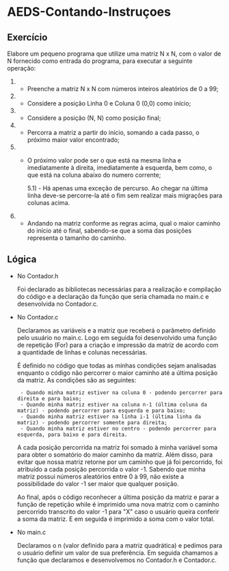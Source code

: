 # AEDS-Contando-Instruçoes

## Exercício

Elabore um pequeno programa que utilize uma matriz N x N, com o valor de N fornecido como entrada do programa, para executar a seguinte operação:

1) - Preenche a matriz N x N com números inteiros aleatórios de 0 a 99;

2) - Considere a posição Linha 0 e Coluna 0 (0,0) como início;

3) - Considere a posição (N, N) como posição final;

4) - Percorra a matriz a partir do início, somando a cada passo, o próximo maior valor encontrado;

5) - O próximo valor pode ser o que está na mesma linha e imediatamente à direita, imediatamente à esquerda, bem como, o que está na coluna abaixo do numero corrente;

     5.1) - Há apenas uma exceção de percurso. Ao chegar na última linha deve-se percorre-la até o fim sem realizar mais migrações para colunas acima. 

6) - Andando na matriz conforme as regras acima, qual o maior caminho do início até o final, sabendo-se que a soma das posições representa o tamanho do caminho.


## Lógica

 - No Contador.h 
 
      Foi declarado as bibliotecas necessárias para a realização e compilação do código e a declaração da função que seria chamada no main.c e desenvolvida no Contador.c. 

 - No Contador.c

      Declaramos as variáveis e a matriz que receberá o parâmetro definido pelo usuário no main.c. Logo em seguida foi desenvolvido uma função de repetição (For) para a criação e impressão da matriz de acordo com a quantidade de linhas e colunas necessárias.

      É definido no código que todas as minhas condições sejam analisadas enquanto o código não percorrer o maior caminho até a última posição da matriz. As condições são as seguintes: 
  
        - Quando minha matriz estiver na coluna 0 - podendo percorrer para direita e para baixo; 
        - Quando minha matriz estiver na coluna n-1 (última coluna da matriz) - podendo percorrer para esquerda e para baixo;
        - Quando minha matriz estiver na linha i-1 (última linha da matriz) - podendo percorrer somente para direita; 
        - Quando minha matriz estiver no centro - podendo percorrer para esquerda, para baixo e para direita.
      
      A cada posição percorrida na matriz foi somado à minha variável soma para obter o somatório do maior caminho da matriz. Além disso, para evitar que nossa matriz retorne por um caminho que já foi percorrido, foi atribuído a cada posição percorrida o valor -1. Sabendo que minha matriz possui números aleatórios entre 0 à 99, não existe a possibilidade do valor -1 ser maior que qualquer posição. 
      
      Ao final, após o código reconhecer a última posição da matriz e parar a função de repetição while é imprimido uma nova matriz com o caminho percorrido transcrito do valor -1 para "X" caso o usuário queira conferir a soma da matriz. E em seguida é imprimido a soma com o valor total. 
      
 - No main.c
 
      Declaramos o n (valor definido para a matriz quadrática) e pedimos para o usuário definir um valor de sua preferência. Em seguida chamamos a função que declaramos e desenvolvemos no Contador.h e Contador.c. 
        
  

